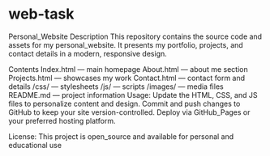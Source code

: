 # web-task
Personal_Website
Description
This repository contains the source code and assets for my personal_website. It presents my portfolio, projects, and contact details in a modern, responsive design.

Contents
Index.html — main homepage
About.html — about me section
Projects.html — showcases my work
Contact.html — contact form and details
/css/ — stylesheets
/js/ — scripts
/images/ — media files
README.md — project information
Usage:
Update the HTML, CSS, and JS files to personalize content and design.
Commit and push changes to GitHub to keep your site version-controlled.
Deploy via GitHub_Pages or your preferred hosting platform.

License:
This project is open_source and available for personal and educational use
